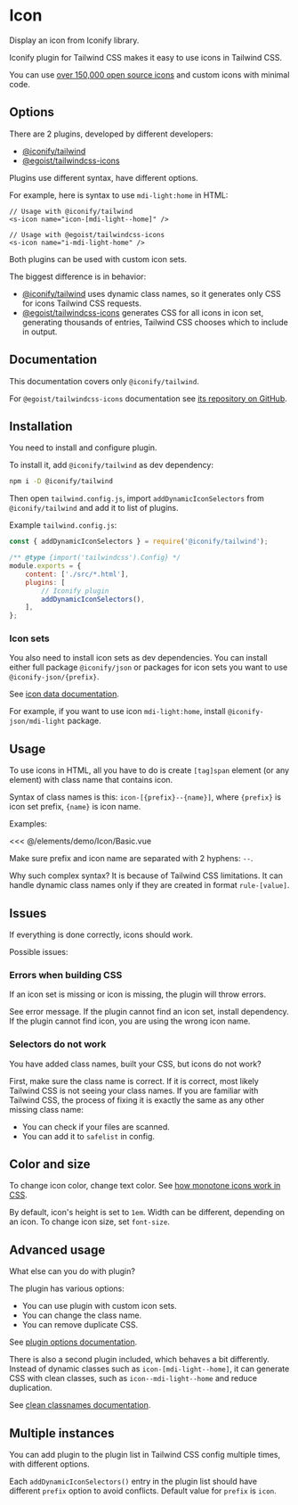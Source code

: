 <script setup>
import Basic from './demo/Icon/Basic.vue';
</script>

# Icon

Display an icon from Iconify library.

Iconify plugin for Tailwind CSS makes it easy to use icons in Tailwind CSS.

You can use [over 150,000 open source icons](https://iconify.design/docs/icons/icon-data.html) and custom icons with minimal code.

## Options

There are 2 plugins, developed by different developers:

- [@iconify/tailwind](https://github.com/iconify/iconify/tree/main/plugins/tailwind)
- [@egoist/tailwindcss-icons](https://github.com/egoist/tailwindcss-icons)

Plugins use different syntax, have different options.

For example, here is syntax to use `mdi-light:home` in HTML:

```vue
// Usage with @iconify/tailwind
<s-icon name="icon-[mdi-light--home]" />
```

```vue
// Usage with @egoist/tailwindcss-icons
<s-icon name="i-mdi-light-home" />
```

Both plugins can be used with custom icon sets.

The biggest difference is in behavior:

- [@iconify/tailwind](https://github.com/iconify/iconify/tree/main/plugins/tailwind) uses dynamic class names, so it generates only CSS for icons Tailwind CSS requests.
- [@egoist/tailwindcss-icons](https://github.com/egoist/tailwindcss-icons) generates CSS for all icons in icon set, generating thousands of entries, Tailwind CSS chooses which to include in output.

## Documentation

This documentation covers only `@iconify/tailwind`.

For `@egoist/tailwindcss-icons` documentation see [its repository on GitHub](https://github.com/egoist/tailwindcss-icons).

## Installation

You need to install and configure plugin.

To install it, add `@iconify/tailwind` as dev dependency:

```sh
npm i -D @iconify/tailwind
```

Then open `tailwind.config.js`, import `addDynamicIconSelectors` from `@iconify/tailwind` and add it to list of plugins.

Example `tailwind.config.js`:

```js
const { addDynamicIconSelectors } = require('@iconify/tailwind');

/** @type {import('tailwindcss').Config} */
module.exports = {
	content: ['./src/*.html'],
	plugins: [
		// Iconify plugin
		addDynamicIconSelectors(),
	],
};
```

### Icon sets

You also need to install icon sets as dev dependencies. You can install either full package `@iconify/json` or packages for icon sets you want to use `@iconify-json/{prefix}`.

See [icon data documentation](https://iconify.design/docs/icons/icon-data.html).

For example, if you want to use icon `mdi-light:home`, install `@iconify-json/mdi-light` package.

## Usage

To use icons in HTML, all you have to do is create `[tag]span` element (or any element) with class name that contains icon.

Syntax of class names is this: `icon-[{prefix}--{name}]`, where `{prefix}` is icon set prefix, `{name}` is icon name.

Examples:

<DemoContainer>
  <Basic/>
</DemoContainer>

<<< @/elements/demo/Icon/Basic.vue

Make sure prefix and icon name are separated with 2 hyphens: `--`.

Why such complex syntax? It is because of Tailwind CSS limitations. It can handle dynamic class names only if they are created in format `rule-[value]`.

## Issues

If everything is done correctly, icons should work.

Possible issues:

### Errors when building CSS

If an icon set is missing or icon is missing, the plugin will throw errors.

See error message. If the plugin cannot find an icon set, install dependency. If the plugin cannot find icon, you are using the wrong icon name.

### Selectors do not work

You have added class names, built your CSS, but icons do not work?

First, make sure the class name is correct. If it is correct, most likely Tailwind CSS is not seeing your class names. If you are familiar with Tailwind CSS, the process of fixing it is exactly the same as any other missing class name:

- You can check if your files are scanned.
- You can add it to `safelist` in config.

## Color and size

To change icon color, change text color. See [how monotone icons work in CSS](https://iconify.design/docs/usage/css/#monotone).

By default, icon's height is set to `1em`. Width can be different, depending on an icon. To change icon size, set `font-size`.

## Advanced usage

What else can you do with plugin?

The plugin has various options:

- You can use plugin with custom icon sets.
- You can change the class name.
- You can remove duplicate CSS.

See [plugin options documentation](https://iconify.design/docs/usage/css/tailwind/options.html).

There is also a second plugin included, which behaves a bit differently. Instead of dynamic classes such as `icon-[mdi-light--home]`, it can generate CSS with clean classes, such as `icon--mdi-light--home` and reduce duplication.

See [clean classnames documentation](https://iconify.design/docs/usage/css/tailwind/clean.html).

## Multiple instances

You can add plugin to the plugin list in Tailwind CSS config multiple times, with different options.

Each `addDynamicIconSelectors()` entry in the plugin list should have different `prefix` option to avoid conflicts. Default value for `prefix` is `icon`.
